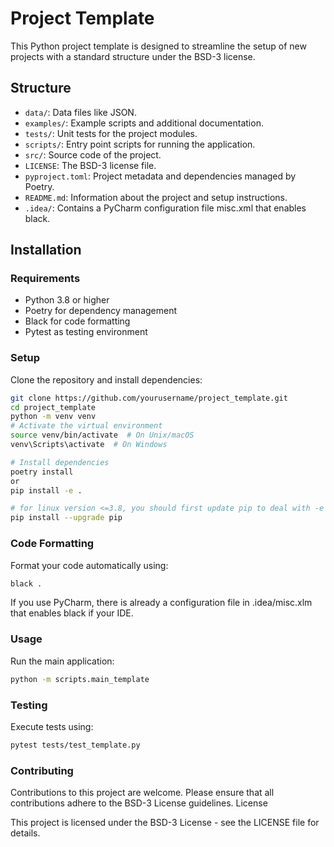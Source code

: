 # Project Template

This Python project template is designed to streamline the setup of new projects with a standard structure under the 
BSD-3 license.

## Structure

- `data/`: Data files like JSON.
- `examples/`: Example scripts and additional documentation.
- `tests/`: Unit tests for the project modules.
- `scripts/`: Entry point scripts for running the application.
- `src/`: Source code of the project.
- `LICENSE`: The BSD-3 license file.
- `pyproject.toml`: Project metadata and dependencies managed by Poetry.
- `README.md`: Information about the project and setup instructions.
- `.idea/`: Contains a PyCharm configuration file misc.xml that enables black.

## Installation

### Requirements

- Python 3.8 or higher
- Poetry for dependency management
- Black for code formatting
- Pytest as testing environment

### Setup

Clone the repository and install dependencies:

```bash
git clone https://github.com/yourusername/project_template.git
cd project_template
python -m venv venv
# Activate the virtual environment
source venv/bin/activate  # On Unix/macOS
venv\Scripts\activate  # On Windows

# Install dependencies
poetry install
or 
pip install -e . 

# for linux version <=3.8, you should first update pip to deal with -e option
pip install --upgrade pip 
```

### Code Formatting

Format your code automatically using:
```bash
black .
```

If you use PyCharm, there is already a configuration file in .idea/misc.xlm that enables black if your IDE. 

### Usage

Run the main application:

```bash
python -m scripts.main_template
```

### Testing

Execute tests using:

```bash
pytest tests/test_template.py
```

### Contributing

Contributions to this project are welcome. Please ensure that all contributions adhere to the BSD-3 License guidelines.
License

This project is licensed under the BSD-3 License - see the LICENSE file for details.
